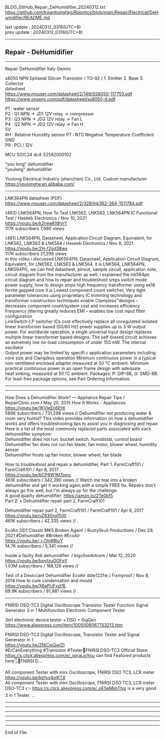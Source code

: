   
BLOG_GitHub_Repair_DeHumidifier_20240312.txt  
  https://github.com/kwankunghkg/Robotics/blob/main/Repair/Electrical/DeHumidifier/README.md  
  
last update : 20240312_0316(UTC+8)  
prev update : 20240312_0316(UTC+8)  
  
--------------------------------------------------  
  
## Repair - DeHumidifier  
  
--------------------------------------------------  
  
Repair DeHumidifier Italy Gemini 
  
s8050 NPN Epitaxial Silicon Transistor / TO-92 / 1. Emitter 2. Base 3. Collector  
datasheet  
  https://www.mouser.com/datasheet/2/149/SS8050-117753.pdf  
  https://www.onsemi.com/pdf/datasheet/ss8050-d.pdf  
  
  
P1 : water sensor  
P2 : Q1 NPN -> JD1 12V relay -> compressor  
P3 : Q3 NPN -> JD3 12V relay -> Fan L  
P4 : Q2 NPN -> JD2 12V relay -> Fan H  
5V  
RH : Relative Humidity sensor 
P7 : NTC Negative Temperature Coefficient  
GND  
P9 : PCI / 12V  
  
  
MCU  SOIC24 dc4-52582000102  
  
"you long" dehumidifier  
"youlong" dehumidifier  
  
Youlong Electrical Industry (shenzhen) Co., Ltd. Custom manufacturer  
  https://youlongtw.en.alibaba.com/  
  
  
  
  
--------------------------------------------------  
  
LNK364PN datasheet (PDF)  
  https://www.mouser.com/datasheet/2/328/lnk362-364-1511784.pdf  
  
  
{493} LNK564PN, How To Test LNK562, LNK563, LNK564PN IC Functional Test / Haseeb Electronics / Nov 10, 2021  
https://youtu.be/k2rmeKlWyrY  
117K subscribers  7,980 views  
  
  
{491} LNK564PN, Datasheet, Application Circuit Diagram, Equivalent, for LNK562, LNK563 & LNK564 / Haseeb Electronics / Nov 8, 2021  
  https://youtu.be/2H-f2gd38ws  
117K subscribers  21,298 views  
	in this video i discussed LNK564PN, Datasheet, Application Circuit Diagram, Equivalent, for LNK562, LNK563 & LNK564. it is LNK564, LNK564PN, LNK564PG, we can find datasheet, pinout, sample circuit, application note, circuit diagram from the manufacturer as well. i explained the lnk564pn circuit diagram and how to repair and troubleshoot smps switch mode power supply, how to design smps high frequency transformer using ee16 ferrite gapped core 
	it is Lowest component count switcher, Very tight parameter tolerances using proprietary IC trimming technology and transformer construction techniques enable Clampless™designs – decreases component count/system cost and increases efficiency  
	Frequency jittering greatly reduces EMI – enables low cost input filter configuration  
	LinkSwitch-LP switcher ICs cost effectively replace all unregulated isolated linear transformer based (50/60 Hz) power supplies up to 3 W output power. For worldwide operation, a single universal input design replaces multiple linear transformer based designs. The self-biased circuit achieves an extremely low no-load consumption of under 150 mW. The internal oscillator  
	Output power may be limited by specifi c application parameters including core size and Clampless operation 
	Minimum continuous power in a typical non-ventilated enclosed adapter measured at 50 °C ambient. 
	Minimum practical continuous power in an open frame design with adequate  
	heat sinking, measured at 50 °C ambient. 
	Packages: P: DIP-8B, G: SMD-8B. For lead-free package options, see Part Ordering Information.  
  
  
  
  
--------------------------------------------------  
  
  
--------------------------------------------------  
  
How Does a Dehumidifier Work? — Appliance Repair Tips / RepairClinic.com /  May 20, 2015  How It Works - Appliances  
https://youtu.be/1KVIeEn6EHI  
  589K subscribers / 731,298 views  // 
	Dehumidifier not producing water & room very humid? This video provides information on how a dehumidifier works and offers troubleshooting tips to assist you in diagnosing and repair.  
	Here is a list of the most commonly replaced parts associated with each dehumidifier symptom:  
	Dehumidifier does not run: bucket switch, humidistat, control board  
	Dehumidifier fan does not run:fan blade, fan motor, blower wheel, humidity sensor  
	Dehumidifier frosts up:fan motor, blower wheel, fan blade  
  
  
  
How to troubleshoot and repair a dehumidifier, Part 1. FarmCraft101 / FarmCraft101 /  Apr 8, 2017  
https://youtu.be/bCP8W1M7omc  
  461K subscribers / 342,390 views  // 
	Watch me tear into a broken dehumidifier and get it working again with a simple FREE fix.  Repairs don't always go this well, but I'm always up for the challenge.  
	A good quality dehumidifier: https://amzn.to/2Te0kf5  
	Part 2:  • Dehumidifier repair part 2, FarmCraft101  
  
Dehumidifier repair part 2, FarmCraft101 / FarmCraft101 /  Apr 8, 2017  
https://youtu.be/vZ83Grg11U0  
  461K subscribers / 42,335 views  // 
.  
  
  
  
EcoAir DD1 Classic MK5 Broken Again! / RustySkull Productions /  Dec 29, 2021  #Dehumidifier #Broken #EcoAir  
https://youtu.be/-i-OInRBivY  
14.7K subscribers / 5,341 views  // 
  
  
Inside a faulty Aldi dehumidifier. / bigclivedotcom /  Mar 12, 2020  
https://youtu.be/boytzuOOFqY  
  1.03M subscribers / 188,129 views  // 
  
  
Test of a Desiccant Dehumidifier EcoAir ddw122fw / Fixmyroof /  Nov 8, 2014  How to cure condensation and mould  
https://youtu.be/X6aPUFxzt1E  
89.9K subscribers / 81,981 views  // 
.  
  
  
  
  
  
--------------------------------------------------  
  
FNIRSI DSO-TC3 Digital Oscilloscope Transistor Tester Function Signal Generator 3 in 1 Multifunction Electronic Component Tester  
  
3in1 electronic device tester + DSO + SigGen 
https://www.aliexpress.com/item/1005006067753213.htm  
  
  
FNIRSI DSO-TC3 Digital Oscilloscope, Transistor Tester and Signal Generator in 1  
https://youtu.be/ZNlCieQwIZI  
	#ErCanEverything #Transistor #Tester📌FNIRSI DSO-TC3 Official Store: https://s.click.aliexpress.com/e/_opraiJoYou can find Featured products here👇📌FNIRSI D...  
  
  
All component Tester with mini Oscilloscope, FNIRSI DSO TC3, LCR meter  
https://youtu.be/kb1yx4oIKT8  
	All component Tester with mini Oscilloscope, FNIRSI DSO TC3, LCR meter DSO-TC3 👉 https://s.click.aliexpress.com/e/_oE5eMkbThis is a very good 3 in 1 Tester. ...  
  
  
  
--------------------------------------------------  
  
  
  
--------------------------------------------------  
  
  
  
  
----  
  
  
  
----  
  
  
  
----  
  
  
  
----  
End of File.  
